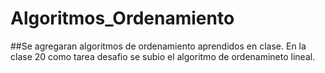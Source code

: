 # Algoritmos_Ordenamiento
##Se agregaran algoritmos de ordenamiento aprendidos en clase.
En la clase 20 como tarea desafio se subio el algoritmo de ordenamineto lineal.
